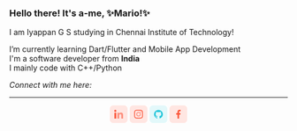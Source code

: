 ### Hello there! It's a-me, ✨Mario!✨

<!--
**Eyepan/Eyepan** is a ✨ _special_ ✨ repository because its `README.md` (this file) appears on your GitHub profile.
Here are some ideas to get you started:

- 🔭 I’m currently working on ...
- 🌱 I’m currently learning ...
- 👯 I’m looking to collaborate on ...
- 🤔 I’m looking for help with ...
- 💬 Ask me about ...
- 📫 How to reach me: ...
- 😄 Pronouns: ...
- ⚡ Fun fact: ...
-->

I am Iyappan G S studying in Chennai Institute of Technology!

I’m currently learning Dart/Flutter and Mobile App Development  
I'm a software developer from **India**  
I mainly code with C++/Python  

_Connect with me here:_


<hr>
<p align="center">
	<p align="center">
		<a href="https://www.linkedin.com/in/iyappan-sriram/" alt="Linkedin"><img src="https://github.com/Eyepan/Eyepan/blob/master/readme/linkedin.png"></a>
 <a href="https://www.instagram.com/pan.tar.xz" alt="Instagram"><img src="https://github.com/Eyepan/Eyepan/blob/master/readme/insta.png"></a>
 <a href="https://github.com/Eyepan" alt="GitHub"><img src="https://github.com/Eyepan/Eyepan/blob/master/readme/github.png"></a>
 <a href="https://www.facebook.com/iyappan.sriram.7/" alt="Facebook"><img src="https://github.com/Eyepan/Eyepan/blob/master/readme/facebook.png"></a>
    </p>
</p>

